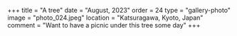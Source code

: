 +++
title = "A tree"
date = "August, 2023"
order = 24
type = "gallery-photo"
image = "photo_024.jpeg"
location = "Katsuragawa, Kyoto, Japan"
comment = "Want to have a picnic under this tree some day"
+++